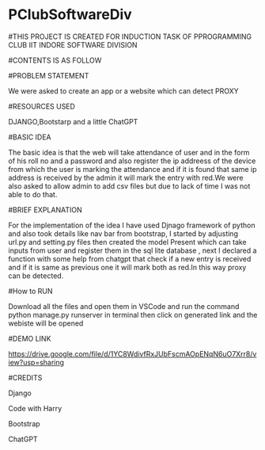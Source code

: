 # PClubSoftwareDiv

#THIS PROJECT IS CREATED FOR INDUCTION TASK OF PPROGRAMMING CLUB IIT INDORE SOFTWARE DIVISION

#CONTENTS IS AS FOLLOW

#PROBLEM STATEMENT

We were asked to create an app or a website which can detect PROXY

#RESOURCES USED

DJANGO,Bootstarp and a little ChatGPT

#BASIC IDEA

The basic idea is that the web will take attendance of user and in the form of his roll no and a password and also register the ip addreess of the device from which the user is marking the attendance and if it is found that same ip address is received by the admin it will mark the entry with red.We were also asked to allow admin to add csv files but due to lack of time I was not able to do that.

#BRIEF EXPLANATION

For the implementation of the idea I have used Djnago framework of python and also took details like nav bar from bootstrap, I started by adjusting url.py and setting.py files then created the model Present which can take inputs from user and register them in the sql lite database , next I declared a function with some help from chatgpt that check if a new entry is received and if it is same as previous one it will mark both as red.In this way proxy can be detected.

#How to RUN

Download all the files and open them in VSCode and run the command python manage.py runserver in terminal then click on generated link and the webiste will be opened

#DEMO LINK

https://drive.google.com/file/d/1YC8WdivfRxJUbFscmAOpENqN6uO7Xrr8/view?usp=sharing

#CREDITS

Django

Code with Harry 

Bootstrap

ChatGPT
